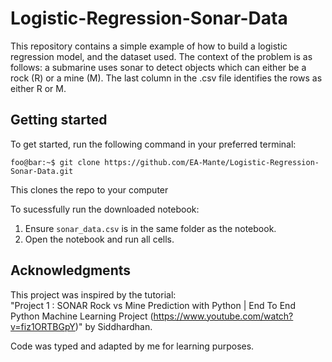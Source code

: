 # Logistic-Regression-Sonar-Data
This repository contains a simple example of how to build a logistic regression model, and the dataset used. The context of the problem is as follows: a submarine uses sonar to detect objects which can either be a rock (R) or a mine (M). The last column in the .csv file identifies the rows as either R or M.

## Getting started

To get started, run the following command in your preferred terminal:

```console
foo@bar:~$ git clone https://github.com/EA-Mante/Logistic-Regression-Sonar-Data.git
```

This clones the repo to your computer

To sucessfully run the downloaded notebook:

1. Ensure `sonar_data.csv` is in the same folder as the notebook.
2. Open the notebook and run all cells.

## Acknowledgments

This project was inspired by the tutorial:  
"Project 1 : SONAR Rock vs Mine Prediction with Python | End To End Python Machine Learning Project (https://www.youtube.com/watch?v=fiz1ORTBGpY)" by Siddhardhan.

Code was typed and adapted by me for learning purposes.
